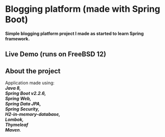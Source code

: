 # Blogging platform (made with Spring Boot)
#### Simple blogging platform project I made as started to learn Spring framework.
## Live Demo (runs on FreeBSD 12)

## About the project
Application made using:\
 <i><b>Java 8,\
  Spring Boot v2.2.6,\
   Spring Web,\
    Spring Data JPA,\
     Spring Security,\
      H2-in-memory-database,\
       Lombok,\
       Thymeleaf\
        Maven</b></i>.
 
